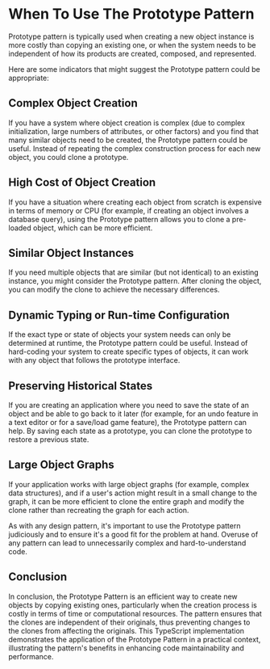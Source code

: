# When To Use The Prototype Pattern

Prototype pattern is typically used when creating a new object instance is more costly than copying an existing one, or when the system needs to be independent of how its products are created, composed, and represented.

Here are some indicators that might suggest the Prototype pattern could be appropriate:

## Complex Object Creation

If you have a system where object creation is complex (due to complex initialization, large numbers of attributes, or other factors) and you find that many similar objects need to be created, the Prototype pattern could be useful. Instead of repeating the complex construction process for each new object, you could clone a prototype.

## High Cost of Object Creation

If you have a situation where creating each object from scratch is expensive in terms of memory or CPU (for example, if creating an object involves a database query), using the Prototype pattern allows you to clone a pre-loaded object, which can be more efficient.

## Similar Object Instances

If you need multiple objects that are similar (but not identical) to an existing instance, you might consider the Prototype pattern. After cloning the object, you can modify the clone to achieve the necessary differences.

## Dynamic Typing or Run-time Configuration

If the exact type or state of objects your system needs can only be determined at runtime, the Prototype pattern could be useful. Instead of hard-coding your system to create specific types of objects, it can work with any object that follows the prototype interface.

## Preserving Historical States

If you are creating an application where you need to save the state of an object and be able to go back to it later (for example, for an undo feature in a text editor or for a save/load game feature), the Prototype pattern can help. By saving each state as a prototype, you can clone the prototype to restore a previous state.

## Large Object Graphs

If your application works with large object graphs (for example, complex data structures), and if a user's action might result in a small change to the graph, it can be more efficient to clone the entire graph and modify the clone rather than recreating the graph for each action.

As with any design pattern, it's important to use the Prototype pattern judiciously and to ensure it's a good fit for the problem at hand. Overuse of any pattern can lead to unnecessarily complex and hard-to-understand code.

## Conclusion

In conclusion, the Prototype Pattern is an efficient way to create new objects by copying existing ones, particularly when the creation process is costly in terms of time or computational resources. The pattern ensures that the clones are independent of their originals, thus preventing changes to the clones from affecting the originals. This TypeScript implementation demonstrates the application of the Prototype Pattern in a practical context, illustrating the pattern's benefits in enhancing code maintainability and performance.
